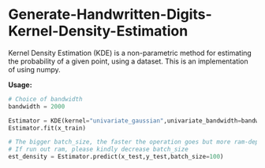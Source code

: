 # Generate-Handwritten-Digits-Kernel-Density-Estimation

Kernel Density Estimation (KDE) is a non-parametric method for estimating the probability of a given point, using a dataset. This is an implementation of using numpy.

**Usage:**

```python
# Choice of bandwidth
bandwidth = 2000

Estimator = KDE(kernel="univariate_gaussian",univariate_bandwidth=bandwidth)
Estimator.fit(x_train)

# The bigger batch_size, the faster the operation goes but more ram-dependent
# If run out ram, please kindly decrease batch_size
est_density = Estimator.predict(x_test,y_test,batch_size=100)

```
